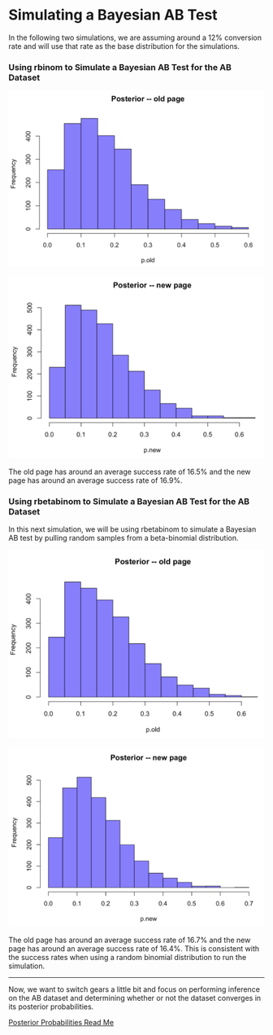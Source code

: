 # Simulating a Bayesian AB Test

In the following two simulations, we are assuming around a 12% conversion rate and will use that rate as the base distribution for the simulations. 

### Using rbinom to Simulate a Bayesian AB Test for the AB Dataset



![rbinom_old](https://github.com/EvaGostiuk/MAT4376-project-2-team-3/blob/master/AB_DataSet/images/rbinom_old.png?raw=true)

![rbinom_new](https://github.com/EvaGostiuk/MAT4376-project-2-team-3/blob/master/AB_DataSet/images/rbinom_new.png?raw=true)

<!--- ![rbinom_success](https://github.com/EvaGostiuk/MAT4376-project-2-team-3/blob/master/AB_DataSet/images/rbinom_success.png?raw=true) -->

The old page has around an average success rate of 16.5% and the new page has around an average success rate of 16.9%.  

### Using rbetabinom to Simulate a Bayesian AB Test for the AB Dataset

In this next simulation, we will be using rbetabinom to simulate a Bayesian AB test by pulling random samples from a beta-binomial distribution.

![rbetabinom_old](https://github.com/EvaGostiuk/MAT4376-project-2-team-3/blob/master/AB_DataSet/images/rbeta_old.png?raw=true)

![rbetabinom_new](https://github.com/EvaGostiuk/MAT4376-project-2-team-3/blob/master/AB_DataSet/images/rbeta_new.png?raw=true)

<!--- ![rbetabinom_success](https://github.com/EvaGostiuk/MAT4376-project-2-team-3/blob/master/AB_DataSet/images/rbeta_success.png?raw=true) -->

The old page has around an average success rate of 16.7% and the new page has around an average success rate of 16.4%. This is consistent with the success rates when using a random binomial distribution to run the simulation. 

---

Now, we want to switch gears a little bit and focus on performing inference on the AB dataset and determining whether or not the dataset converges in its posterior probabilities. 

[Posterior Probabilities Read Me](https://github.com/EvaGostiuk/MAT4376-project-2-team-3/blob/master/AB_DataSet/task_3/README.md)
